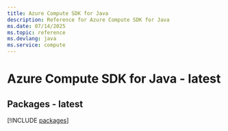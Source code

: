 ```yaml
---
title: Azure Compute SDK for Java
description: Reference for Azure Compute SDK for Java
ms.date: 07/14/2025
ms.topic: reference
ms.devlang: java
ms.service: compute
---
```

# Azure Compute SDK for Java - latest
## Packages - latest
[!INCLUDE [packages](compute-index.md)]